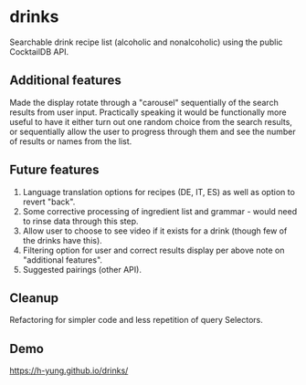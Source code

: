 # drinks
Searchable drink recipe list (alcoholic and nonalcoholic) using the public CocktailDB API.

## Additional features
Made the display rotate through a "carousel" sequentially of the search results from user input. 
Practically speaking it would be functionally more useful to have it either turn out one random choice from the search results, or sequentially allow the user to progress through them and see the number of results or names from the list.

## Future features
1. Language translation options for recipes (DE, IT, ES) as well as option to revert "back".
2. Some corrective processing of ingredient list and grammar - would need to rinse data through this step.
3. Allow user to choose to see video if it exists for a drink (though few of the drinks have this).
4. Filtering option for user and correct results display per above note on "additional features".
5. Suggested pairings (other API).

## Cleanup
Refactoring for simpler code and less repetition of query Selectors.

## Demo
https://h-yung.github.io/drinks/
